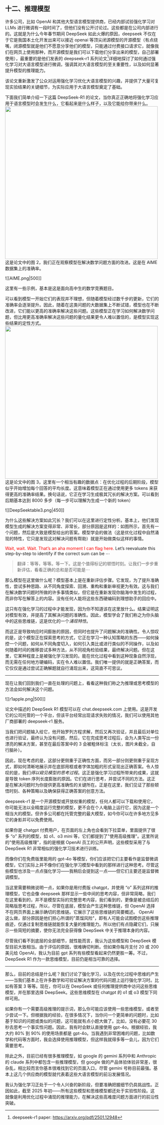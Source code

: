 
## 十二、推理模型

许多公司，比如 OpenAI 和其他大型语言模型提供商，已经内部试验强化学习对 LLMs 进行微调有一段时间了，但他们没有公开讨论过。这些都是在公司内部进行的。这就是为什么今年春节期间 DeepSeek 如此火爆的原因，deepseek 不仅在于它是我国本土化开发出来可以接近 openai 等顶尖闭源模型的开源模型（有点绕嘴，闭源模型就是他们不愿意分享他们的模型，只能通过付费接口请求它，就像我们在网页上使用那种，而开源模型是我们可以下载他们分享出来的模型，自己部署使用），最重要的是他们发表的 deepseek-r1 系列论文[^1]详细地探讨了如何通过强化学习对大语言模型进行微调，强调其对大语言模型的至关重要性，以及如何显著提升模型的推理能力。

该论文重新激发了公众对运用强化学习优化大语言模型的兴趣，并提供了大量可复现实验结果的关键细节，为实际应用于大语言模型奠定了基础。

下面我们简单介绍一下这篇 DeepSeek-R1 的论文，当你真正正确地将强化学习应用于语言模型时会发生什么，它看起来是什么样子，以及它能给你带来什么。
<img src="https://arxiv.org/html/2501.12948v1/extracted/6147501/figures/plot_aime_with_maj.png" width="500">
这是论文中的图 2，我们正在观察模型在解决数学问题方面的改进。这是在 AIME 数据集上的准确率。

![[AIME.png|500]]

这里有一些示例，基本是这是面向高中生的数学竞赛题目。

可以看到模型一开始它们的表现并不理想，但随着模型经过数千步的更新，它们的准确率会逐渐提升。因此，随着在这类问题的大数据集上不断试错，模型也在不断改进，它们能以更高的准确率解决这些问题。这些模型正在学习如何解决数学问题，但比用更高准确率解决这些问题的量化结果更令人难以置信的，是模型实现这些结果的定性方式。
<img src="https://arxiv.org/html/2501.12948v1/extracted/6147501/figures/plot_length.png" width="500">
这是论文中的图 3，这里有一个相当有趣的数据点：在优化过程的后期阶段，模型似乎开始增加每个回答的平均长度。这意味着模型正在通过使用更多 tokens 来获得更高的准确率结果。换句话说，它正在学习生成极其冗长的解决方案。可以看到后期基本达到 8000 多步（每一步可以理解为生成一个新的 token）

![[DeepSeektable3.png|450]]

为什么这些解决方案如此冗长？我们可以在这里进行定性分析。基本上，他们发现模型生成的解决方案变得非常、非常长，部分原因是这样的：如图所示，首先有一个问题，然后是大致是模型给出的答案。模型学会的做法（这是优化过程中自然涌现的特性，它只是发现这对解决问题有帮助）就是开始做类似这样的事情。

<font color="red">Wait, wait. Wait. That’s an aha moment I can flag here.</font> Let’s reevaluate this step-by-step to identify if the correct sum can be ⋯

> 翻译：等等，等等。等一下。这是个值得标记的顿悟时刻。让我们一步步重新评估，看看正确的总和是否可能是⋯

那么模型在这里做什么呢？模型基本上是在重新评估步骤。它发现，为了提升准确性，尝试多种思路、从不同角度探索、回溯、重构和重新审视更为有效。这与我们在解决数学问题时所做的许多事情类似，但它是在重新发现你脑海中发生的过程，而非你写在解答上的内容。没有任何人能将这些东西硬编码到理想助手的回应中。

这只有在强化学习的过程中才能发现，因为你不知道该在这里放什么。结果证明这对模型有效，并提高了其解决问题的准确性。因此，模型学会了我们称之为你头脑中的这些思维链，这是优化的一个*涌现特性*。

而这正是导致响应时间膨胀的原因，但同时也提升了问题解决的准确性。令人惊叹的是，这个模型正在探索思考的方式，它正在学习一种认知策略的东西——如何操控一个问题，如何从不同角度切入，如何引入类比或进行类似的不同操作，以及如何随着时间的推移尝试多种方法，从不同视角检验结果，最终解决问题。但在这里，它某种程度上是被强化学习发现的。能在优化过程中看到这种现象自然浮现，而无需在任何地方硬编码，实在令人难以置信。我们唯一提供的就是正确答案，而它仅仅是通过尝试正确解题就自行涌现出来，这简直不可思议。

----

现在让我们回到我们一直在处理的问题上，看看这种我们称之为推理或思考模型的方法会如何解决这个问题。

![[r1apple.png|500]]

论文中描述的 DeepSeek R1 模型可以在 chat.deepseek.com 上使用。这是开发它的公司托管的一个平台，但该平台经常出现请求失败的情况，我们可以使用其他厂商部署的 deepseek-r1 服务。

当我们把问题输入给它，他开始罗列方程求解，然后又再次验证，并且最后对单位也进行验证，最终认为没有问题，然后，它在完成思考过程后，会为人类写出一份漂亮的解决方案，甚至在最后答案中的 3
 会被粗体标注（太长，图片未截全，自行脑补）。

因此，现在考虑的是，这部分更侧重于正确性方面，而另一部分则更侧重于呈现方式，即如何清晰地展示并在底部用框或者字体加粗的形式呈现出正确答案。令人惊叹的是，我们*得以窥见模型的思考过程*。这正是强化学习过程所带来的成果，这就是导致 token 序列长度膨胀的原因。它们在进行思考，并尝试不同的方法。这正是在解决问题时为你提供更高准确性的关键所在。正是在这里，我们见证了那些顿悟时刻、各种策略以及确保获得正确答案的创意方法。

deepseek-r1 是一个开源模型或开放权重的模型，任何人都可以下载和使用它，你可能无法以全精度运行完整的模型，更不会在个人电脑上运行它，因为这是一个相当大的模型。但许多公司都在托管完整的最大模型，如今你可以在许多地方见多它的身影并可以免费使用。

如果你是 chatgpt 付费用户，在页面的左上角也会看到下拉菜单，里面提供了很多 “o” 系列的模型，如  o1、o3 mini 等，它们都提到了"使用高级推理"。这里所说的"使用高级推理"，指的是根据 OpenAI 员工的公开声明，这些模型采用了与 DeepSeek R1 非常相似的强化学习技术进行训练。

而像你们在免费版里能用的 gpt-4o 等模型，你们应该把它们主要看作是监督微调模型，它们实际上并不像你们在强化学习模型中看到的那样进行这种思考。尽管这些模型也涉及一点点强化学习——我稍后会提到这一点——但它们主要还是监督微调模型。

当这里需要稍微说明一点，如果你是用付费版 chatgpt，并使用 “o” 系列这样的推理模型，它也会像 deepseek 那样显示一些中间的思考内容，但非常简略，我们在这里看到的，并不是模型实际的完整思考内容，我们看到的，更像是被总结后的简略版思考过程，所以，尽管在底层，模型会产生这种思维链，但 OpenAI 选择不在网页界面上展示确切的思维链。它展示了这些思维链的简要概述。 OpenAI 这么做，部分原因是他们担心所谓的"蒸馏风险"，即有人可能会试图模仿这些推理痕迹，仅通过复制思维链就能恢复大量的推理能力。所以他们有点隐藏它们，只展示一些简短的摘要，使你无法完全获得像 DeepSeek 中关于推理本身的内容。

尽管我们看不到底层的全部细节，就性能而言，我认为这些模型和 DeepSeek 模型目前大致相当。由于评估的原因，很难确切判断。但如果你每月支付 20 或 200 美元给 OpenAI，我认为目前 gpt 系列有些模型看起来仍然更胜一筹。不过，DeepSeek R1 作为一款思维模型，目前仍是相当可靠的选择。

---

那么，目前的总结是什么呢？我们讨论了强化学习，以及在优化过程中思维的产生——当我们基本上在许多数学和可验证解决方案的代码问题上运行强化学习时。比如有答案 3 等等。现在，你可以在 DeepSeek 或任何推理提供商中访问这些思维模型，并在那里选择 DeepSeek。这些思维模型在 chatgpt 的 o1 或 o3 模型下同样可用。

如果你有一个需要高级推理的提示词，那么你可能应该使用一些思维模型，或者至少尝试一下。但根据我的经验，在很多情况下，当你问一个更简单的问题时，比如基于知识的问题或类似的问题，这可能就有点小题大做了。比如，没有必要花 30 秒去思考一个事实性问题。因此，我有时会默认直接使用 gpt-4o。根据经验，我大约 80% 到 90% 的使用场景都是 gpt-4o。当我遇到非常困难的问题，比如数学和代码等方面时，我会选择使用推理模型，但这样我就得多等一会儿，因为它们需要思考。

除此之外，目前已经有很多推理模型，如 google 的 gemini 系列中和 Anthropic 的 claude 系列中都包含一些推理模型，但 google 做的产品体验体验非常差，很杂乱，相比较而言你基本很难找到它的页面入口，尽管 gemini 号称目前最强。基本上这几个供应商的模型就代表着这些大语言模型的前沿发展情况。

我认为强化学习正处于一个令人兴奋的新阶段，但要准确把握细节仍具挑战性。正因如此，截至 2025 年初——所有这些模型和思维模型都还处于实验性阶段。这就像是利用优化过程中涌现的推理能力，在解决这些高难度问题方面进行的前沿性突破。


[^1]: deepseek-r1 paper: https://arxiv.org/pdf/2501.12948
